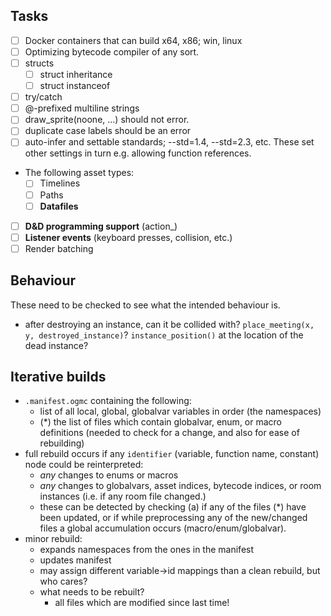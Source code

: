 ## Tasks
- [ ] Docker containers that can build x64, x86; win, linux
- [ ] Optimizing bytecode compiler of any sort.
- [ ] structs
  - [ ] struct inheritance
  - [ ] struct instanceof
- [ ] try/catch
- [ ] @-prefixed multiline strings
- [ ] draw_sprite(noone, ...) should not error.
- [ ] duplicate case labels should be an error
- [ ] auto-infer and settable standards; --std=1.4, --std=2.3, etc. These set other settings in turn e.g. allowing function references.
- The following asset types:
    - [ ] Timelines
    - [ ] Paths
    - [ ] **Datafiles**
- [ ] **D&D programming support** (action\_)
- [ ] **Listener events** (keyboard presses, collision, etc.)
- [ ] Render batching

## Behaviour

These need to be checked to see what the intended behaviour is.

- after destroying an instance, can it be collided with? `place_meeting(x, y, destroyed_instance)`? `instance_position()` at the location of the dead instance?

## Iterative builds

- `.manifest.ogmc` containing the following:
    - list of all local, global, globalvar variables in order (the namespaces)
    - (\*) the list of files which contain globalvar, enum, or macro definitions (needed to check for a change, and also for ease of rebuilding)
- full rebuild occurs if any `identifier` (variable, function name, constant) node could be reinterpreted:
    - *any* changes to enums or macros
    - *any* changes to globalvars, asset indices, bytecode indices, or room instances (i.e. if any room file changed.)
    - these can be detected by checking (a) if any of the files (\*) have been updated, or if while preprocessing any of the new/changed files a global accumulation occurs (macro/enum/globalvar).
- minor rebuild:
    - expands namespaces from the ones in the manifest
    - updates manifest
    - may assign different variable->id mappings than a clean rebuild, but who cares?
    - what needs to be rebuilt?
        - all files which are modified since last time!
